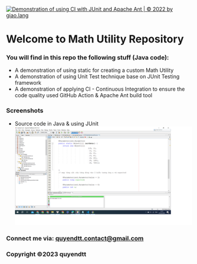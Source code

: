 [![Demonstration of using CI with JUnit and Apache Ant | © 2022 by giao.lang](https://github.com/quyendtt/mathutil-ant/actions/workflows/mathutil-ci-ant.yml/badge.svg)](https://github.com/quyendtt/mathutil-ant/actions/workflows/mathutil-ci-ant.yml)

# Welcome to Math Utility Repository

### You will find in this repo the following stuff (Java code):
* A demonstration of using static for creating a custom Math Utility
* A demonstration of using Unit Test technique base on JUnit Testing framework
* A demonstration of applying CI - Continuous Integration to ensure the code quality used GitHub Action & Apache Ant build tool

### Screenshots
* Source code in Java & using JUnit
![Source code with junit](https://github.com/quyendtt/mathutil-ant/blob/main/screenshots/source-code-with-junit.png)

### Connect me via: quyendtt.contact@gmail.com
### Copyright &#169;2023 quyendtt
